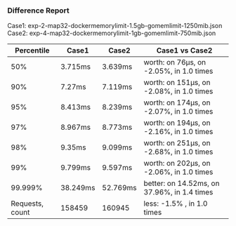 ### Difference Report
Case1: exp-2-map32-dockermemorylimit-1.5gb-gomemlimit-1250mib.json
Case2: exp-4-map32-dockermemorylimit-1gb-gomemlimit-750mib.json

|Percentile|Case1|Case2|Case1 vs Case2|
|---|---|---|---|
|50%|3.715ms|3.639ms|worth: on 76µs, on -2.05%, in 1.0 times |
|90%|7.27ms|7.119ms|worth: on 151µs, on -2.08%, in 1.0 times |
|95%|8.413ms|8.239ms|worth: on 174µs, on -2.07%, in 1.0 times |
|97%|8.967ms|8.773ms|worth: on 194µs, on -2.16%, in 1.0 times |
|98%|9.35ms|9.099ms|worth: on 251µs, on -2.68%, in 1.0 times |
|99%|9.799ms|9.597ms|worth: on 202µs, on -2.06%, in 1.0 times |
|99.999%|38.249ms|52.769ms|better: on 14.52ms, on 37.96%, in 1.4 times |
|Requests, count|158459|160945|less: -1.5% , in 1.0 times |

